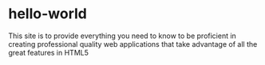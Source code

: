 # hello-world
This site is to provide everything you need to know to be proficient in creating professional quality web applications that take advantage of all the great features in HTML5
